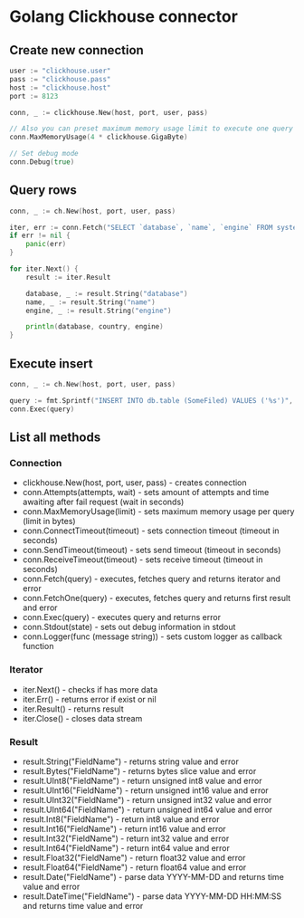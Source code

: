 # Golang Clickhouse connector

## Create new connection

```go
user := "clickhouse.user"
pass := "clickhouse.pass"
host := "clickhouse.host"
port := 8123

conn, _ := clickhouse.New(host, port, user, pass)

// Also you can preset maximum memory usage limit to execute one query
conn.MaxMemoryUsage(4 * clickhouse.GigaByte)

// Set debug mode
conn.Debug(true)
```

## Query rows

```go
conn, _ := ch.New(host, port, user, pass)

iter, err := conn.Fetch("SELECT `database`, `name`, `engine` FROM system.tables")
if err != nil {
    panic(err)
}

for iter.Next() {
    result := iter.Result

    database, _ := result.String("database")
    name, _ := result.String("name")
    engine, _ := result.String("engine")

    println(database, country, engine)
}
```

## Execute insert

```go
conn, _ := ch.New(host, port, user, pass)

query := fmt.Sprintf("INSERT INTO db.table (SomeFiled) VALUES ('%s')", "Some value")
conn.Exec(query)
```

## List all methods

### Connection

* clickhouse.New(host, port, user, pass) - creates connection
* conn.Attempts(attempts, wait) - sets amount of attempts and time awaiting after fail request (wait in seconds)
* conn.MaxMemoryUsage(limit) - sets maximum memory usage per query (limit in bytes)
* conn.ConnectTimeout(timeout) - sets connection timeout (timeout in seconds)
* conn.SendTimeout(timeout) - sets send timeout (timeout in seconds)
* conn.ReceiveTimeout(timeout) - sets receive timeout (timeout in seconds)
* conn.Fetch(query) - executes, fetches query and returns iterator and error
* conn.FetchOne(query) - executes, fetches query and returns first result and error
* conn.Exec(query) - executes query and returns error
* conn.Stdout(state) - sets out debug information in stdout
* conn.Logger(func (message string)) - sets custom logger as callback function

### Iterator

* iter.Next() - checks if has more data
* iter.Err() - returns error if exist or nil
* iter.Result() - returns result
* iter.Close() - closes data stream

### Result

* result.String("FieldName") - returns string value and error
* result.Bytes("FieldName") - returns bytes slice value and error
* result.UInt8("FieldName") - return unsigned int8 value and error
* result.UInt16("FieldName") - return unsigned int16 value and error
* result.UInt32("FieldName") - return unsigned int32 value and error
* result.UInt64("FieldName") - return unsigned int64 value and error
* result.Int8("FieldName") - return int8 value and error
* result.Int16("FieldName") - return int16 value and error
* result.Int32("FieldName") - return int32 value and error
* result.Int64("FieldName") - return int64 value and error
* result.Float32("FieldName") - return float32 value and error
* result.Float64("FieldName") - return float64 value and error
* result.Date("FieldName") - parse data YYYY-MM-DD and returns time value and error
* result.DateTime("FieldName") - parse data YYYY-MM-DD HH:MM:SS and returns time value and error
